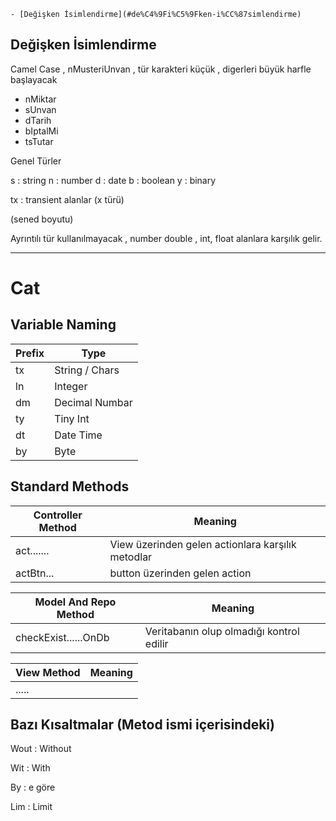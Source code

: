 


    - [Değişken İsimlendirme](#de%C4%9Fi%C5%9Fken-i%CC%87simlendirme)



## Değişken İsimlendirme

Camel Case , nMusteriUnvan   , tür karakteri küçük , digerleri büyük harfle başlayacak

- nMiktar
- sUnvan
- dTarih
- bIptalMi
- tsTutar



Genel Türler

s : string
n : number
d : date
b : boolean
y : binary

tx : transient alanlar (x türü)

(sened boyutu)

Ayrıntılı tür kullanılmayacak , number double , int, float alanlara karşılık gelir.



---



# Cat

## Variable Naming

| Prefix | Type  |
| --- | --- |
| tx | String / Chars   |
| ln | Integer   |
| dm | Decimal Numbar   |
| ty | Tiny Int  |
| dt | Date Time   |
| by | Byte  |




## Standard Methods


| Controller Method | Meaning  |
| --- | --- |
| act....... | View üzerinden gelen actionlara karşılık metodlar   |
| actBtn... | button üzerinden gelen action |


| Model And Repo Method | Meaning  |
| --- | --- |
| checkExist......OnDb |  Veritabanın olup olmadığı kontrol edilir  |


| View Method | Meaning  |
| --- | --- |
| ..... |   |



## Bazı Kısaltmalar (Metod ismi içerisindeki)

Wout : Without

Wit : With

By : e göre 

Lim : Limit






